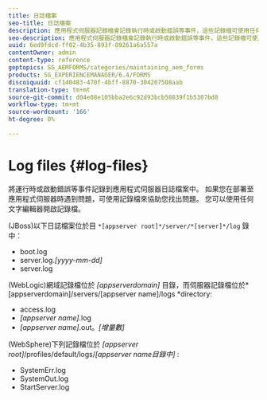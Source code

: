 ```yaml
---
title: 日誌檔案
seo-title: 日誌檔案
description: 應用程式伺服器記錄檔會記錄執行時或啟動錯誤等事件，這些記錄檔可使用任何文字編輯器來開啟。
seo-description: 應用程式伺服器記錄檔會記錄執行時或啟動錯誤等事件，這些記錄檔可使用任何文字編輯器來開啟。
uuid: 6ed9fdcd-ff02-4b35-893f-09261a6a557a
contentOwner: admin
content-type: reference
geptopics: SG_AEMFORMS/categories/maintaining_aem_forms
products: SG_EXPERIENCEMANAGER/6.4/FORMS
discoiquuid: cf140483-470f-4bff-8870-304207508aab
translation-type: tm+mt
source-git-commit: d04e08e105bba2e6c92d93bcb58839f1b5307bd8
workflow-type: tm+mt
source-wordcount: '166'
ht-degree: 0%

---
```



# Log files {#log-files}

將運行時或啟動錯誤等事件記錄到應用程式伺服器日誌檔案中。 如果您在部署至應用程式伺服器時遇到問題，可使用記錄檔來協助您找出問題。 您可以使用任何文字編輯器開啟記錄檔。

(JBoss)以下日誌檔案位於目 `*[appserver root]*/server/*[server]*/log` 錄中：

* boot.log
* server.log.*[yyyy-mm-dd]*
* server.log

(WebLogic)網域記錄檔位於 *[appserverdomain]* 目錄，而伺服器記錄檔位於*[appserverdomain]/servers/[appserver name]/logs *directory:

* access.log
* *[appserver name]*.log
* *[appserver name]*.out。*[增量數]*

(WebSphere)下列記錄檔位於 *[appserver root]*/profiles/default/logs/*[appserver name目錄中]* :

* SystemErr.log
* SystemOut.log
* StartServer.log

